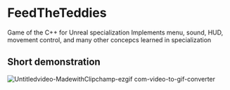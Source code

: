 # FeedTheTeddies
Game of the C++ for Unreal specialization
Implements menu, sound, HUD, movement control, and many other concepcs learned in specialization
## Short demonstration
![Untitledvideo-MadewithClipchamp-ezgif com-video-to-gif-converter](https://github.com/user-attachments/assets/d2cda58c-b8d3-4635-91b2-e40bdafefd5a)
